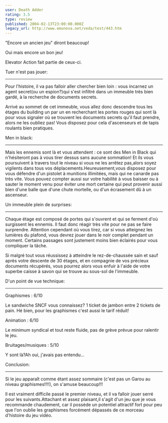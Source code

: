 ```yaml
---
user: Death Adder
rating: 3.5
type: review
published: 2004-02-13T23:00:00.000Z
legacy_url: http://www.emunova.net/veda/test/443.htm
---
```

"Encore un ancien jeu" diront beaucoup!  

Oui mais encore un bon jeu!  

Elevator Action fait partie de ceux-ci.  

  

  

Tuer n'est pas jouer:  

--------------------------  

Pour l'histoire, il va pas falloir aller chercher bien loin : vous incarnez un agent secret(ou un espion?)qui s'est infiltré dans un immeuble très bien gardé, à la recherche de documents secrets.  

  

Arrivé au sommet de cet immeuble, vous allez donc descendre tous les étages du building un par un en recherchant les portes rouges qui sont là pour vous signaler où se trouvent les documents secrets qu'il faut prendre, alors ne les oubliez pas! Vous disposez pour cela d'ascenseurs et de tapis roulants bien pratiques.  

  

  

Men in black:  

-----------------  

Mais les ennemis sont là et vous attendent : ce sont des Men in Black qui n'hésiteront pas à vous tirer dessus sans aucune sommation! Et ils vous poursuivent à travers tout le niveau si vous ne les arrêtez pas,alors soyez vigilents dans tous vos déplacements.Heureusement,vous disposez pour vous défendre d'un pistolet à munitions illimitées, mais qui ne canarde pas très vite. Vous pouvez compter aussi sur votre habilité à vous baisser ou à sauter le moment venu pour éviter une mort certaine qui peut provenir aussi bien d'une balle que d'une chute mortelle, ou d'un écrasement dû à un ascenseur.  

  

  

Un immeuble plein de surprises:  

----------------------------------------  

Chaque étage est composé de portes qui s'ouvrent et qui se ferment d'où surgissent les ennemis. Il faut donc réagir très vite pour ne pas se faire surprendre. Attention cependant où vous tirez, car si vous atteignez les lumières du plafond, vous devrez jouer dans le noir complet pendant un moment. Certains passages sont justement moins bien éclairés pour vous compliquer la tâche.  

Si malgré tout vous réussissez à atteindre le rez-de-chaussée sain et sauf après votre descente de 30 étages, et en compagnie de vos précieux documents récupérés, vous pourrez alors vous enfuir à l'aide de votre superbe caisse à savon qui se trouve au sous-sol de l'immeuble.  

  

  

D'un point de vue technique:  

-----------------------------------  

Graphismes : 6/10  

Le sandwiche SNCF vous connaissez? 1 ticket de jambon entre 2 tickets de pain. Hé bien, pour les graphismes c'est aussi le tarif réduit!  

  

Animation : 6/10  

Le minimum syndical et tout reste fluide, pas de grève prévue pour ralentir le jeu.  

  

Bruitages/musiques : 5/10  

Y sont là?Ah oui, j'avais pas entendu...  

  

  

Conclusion:  

---------------  

Si le jeu apparaît comme étant assez sommaire (c'est pas un Garou au niveau graphismes!!!!), on s'amuse beaucoup!!!   

Il est vraiment difficile passé le premier niveau, et il va falloir jouer serré pour les suivants.Attachant et assez plaisant,il s'agit d'un jeu que je vous recommande chaudement, car il possède un potentiel attractif fort pour peu que l'on oublie les graphismes forcément dépassés de ce morceau d'histoire du jeu vidéo.